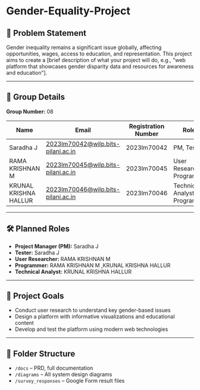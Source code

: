 # Gender-Equality-Project

## 🌟 Problem Statement
Gender inequality remains a significant issue globally, affecting opportunities, wages, access to education, and representation. This project aims to create a [brief description of what your project will do, e.g., "web platform that showcases gender disparity data and resources for awareness and education"].

---

## 👥 Group Details

**Group Number:** 08

| Name         | Email                   | Registration Number | Roles                              |
|--------------|-------------------------|---------------------|-------------------------------------|
| Saradha J            | 2023lm70042@wilp.bits-pilani.ac.in| 2023lm70042      | PM, Tester                         |
| RAMA KRISHNAN M      | 2023lm70045@wilp.bits-pilani.ac.in| 2023lm70045      | User Researcher, Programmer        |
| KRUNAL KRISHNA HALLUR| 2023lm70046@wilp.bits-pilani.ac.in| 2023lm70046      | Technical Analyst, Programmer      |


---

## 🛠️ Planned Roles

- **Project Manager (PM):** Saradha J
- **Tester:** Saradha J
- **User Researcher:** RAMA KRISHNAN M 
- **Programmer:** RAMA KRISHNAN M ,KRUNAL KRISHNA HALLUR
- **Technical Analyst:** KRUNAL KRISHNA HALLUR

---

## 📌 Project Goals

- Conduct user research to understand key gender-based issues
- Design a platform with informative visualizations and educational content
- Develop and test the platform using modern web technologies

---

## 📁 Folder Structure

- `/docs` – PRD, full documentation
- `/diagrams` – All system design diagrams 
- `/survey_responses` – Google Form result files

